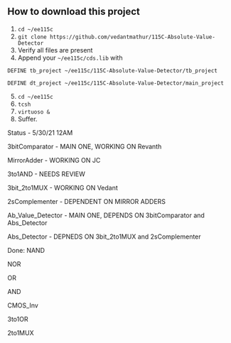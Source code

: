 ## How to download this project
1. `cd ~/ee115c`
2. `git clone https://github.com/vedantmathur/115C-Absolute-Value-Detector`
3. Verify all files are present
4. Append your `~/ee115c/cds.lib` with

`DEFINE tb_project ~/ee115c/115C-Absolute-Value-Detector/tb_project`

`DEFINE dt_project ~/ee115c/115C-Absolute-Value-Detector/main_project`

5. `cd ~/ee115c`
6. `tcsh`
7. `virtuoso &`
8. Suffer.


Status - 5/30/21 12AM

3bitComparator - MAIN ONE, WORKING ON Revanth

MirrorAdder - WORKING ON JC

3to1AND - NEEDS REVIEW

3bit_2to1MUX - WORKING ON Vedant

2sComplementer - DEPENDENT ON MIRROR ADDERS

Ab_Value_Detector - MAIN ONE, DEPENDS ON 3bitComparator and Abs_Detector

Abs_Detector - DEPNEDS ON 3bit_2to1MUX and 2sComplementer

Done: 
NAND

NOR

OR

AND

CMOS_Inv

3to1OR

2to1MUX